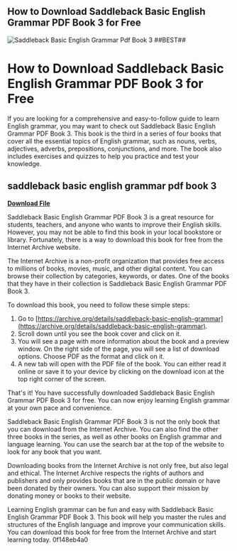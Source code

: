 ## How to Download Saddleback Basic English Grammar PDF Book 3 for Free

 
![Saddleback Basic English Grammar Pdf Book 3 ##BEST##](https://encrypted-tbn0.gstatic.com/images?q=tbn:ANd9GcQdESb6cTeHnCNyk_obRfPGxgT5740l_ZlNcZMBKyJMSeOzZWljkK_6gOY)

 
# How to Download Saddleback Basic English Grammar PDF Book 3 for Free
 
If you are looking for a comprehensive and easy-to-follow guide to learn English grammar, you may want to check out Saddleback Basic English Grammar PDF Book 3. This book is the third in a series of four books that cover all the essential topics of English grammar, such as nouns, verbs, adjectives, adverbs, prepositions, conjunctions, and more. The book also includes exercises and quizzes to help you practice and test your knowledge.
 
## saddleback basic english grammar pdf book 3


[**Download File**](https://www.google.com/url?q=https%3A%2F%2Fbyltly.com%2F2tKCx3&sa=D&sntz=1&usg=AOvVaw3WqD1yU-b5wauPcWerHUjb)

 
Saddleback Basic English Grammar PDF Book 3 is a great resource for students, teachers, and anyone who wants to improve their English skills. However, you may not be able to find this book in your local bookstore or library. Fortunately, there is a way to download this book for free from the Internet Archive website.
 
The Internet Archive is a non-profit organization that provides free access to millions of books, movies, music, and other digital content. You can browse their collection by categories, keywords, or dates. One of the books that they have in their collection is Saddleback Basic English Grammar PDF Book 3.
 
To download this book, you need to follow these simple steps:
 
1. Go to [https://archive.org/details/saddleback-basic-english-grammar](https://archive.org/details/saddleback-basic-english-grammar).
2. Scroll down until you see the book cover and click on it.
3. You will see a page with more information about the book and a preview window. On the right side of the page, you will see a list of download options. Choose PDF as the format and click on it.
4. A new tab will open with the PDF file of the book. You can either read it online or save it to your device by clicking on the download icon at the top right corner of the screen.

That's it! You have successfully downloaded Saddleback Basic English Grammar PDF Book 3 for free. You can now enjoy learning English grammar at your own pace and convenience.
  
Saddleback Basic English Grammar PDF Book 3 is not the only book that you can download from the Internet Archive. You can also find the other three books in the series, as well as other books on English grammar and language learning. You can use the search bar at the top of the website to look for any book that you want.
 
Downloading books from the Internet Archive is not only free, but also legal and ethical. The Internet Archive respects the rights of authors and publishers and only provides books that are in the public domain or have been donated by their owners. You can also support their mission by donating money or books to their website.
 
Learning English grammar can be fun and easy with Saddleback Basic English Grammar PDF Book 3. This book will help you master the rules and structures of the English language and improve your communication skills. You can download this book for free from the Internet Archive and start learning today.
 0f148eb4a0
